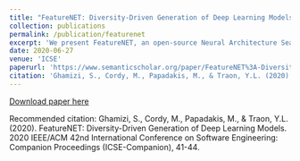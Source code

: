 ```yaml
---
title: "FeatureNET: Diversity-Driven Generation of Deep Learning Models"
collection: publications
permalink: /publication/featurenet
excerpt: 'We present FeatureNET, an open-source Neural Architecture Search (NAS) tool 1 that generates diverse sets of Deep Learning (DL) models. FeatureNET relies on a meta-model of deep neural networks, consisting of generic configurable entities. Then, it uses tools developed in the context of software product lines to generate diverse (maximize the differences between the generated) DL models. The models are translated to Keras and can be integrated into typical machine learning pipelines. FeatureNET allows researchers to generate seamlessly a large variety of models. Thereby, it helps choosing appropriate DL models and performing experiments with diverse models (mitigating potential threats to validity). As a NAS method, FeatureNET successfully generates models performing equally well with handcrafted models.'
date: 2020-06-27
venue: 'ICSE'
paperurl: 'https://www.semanticscholar.org/paper/FeatureNET%3A-Diversity-Driven-Generation-of-Deep-Ghamizi-Cordy/9bcf271c2d2e26ce16087d1bbee323f16352ffff'
citation: 'Ghamizi, S., Cordy, M., Papadakis, M., & Traon, Y.L. (2020). FeatureNET: Diversity-Driven Generation of Deep Learning Models. 2020 IEEE/ACM 42nd International Conference on Software Engineering: Companion Proceedings (ICSE-Companion), 41-44.'
---
```

[Download paper here](https://www.semanticscholar.org/paper/FeatureNET%3A-Diversity-Driven-Generation-of-Deep-Ghamizi-Cordy/9bcf271c2d2e26ce16087d1bbee323f16352ffff)


Recommended citation: Ghamizi, S., Cordy, M., Papadakis, M., & Traon, Y.L. (2020). FeatureNET: Diversity-Driven Generation of Deep Learning Models. 2020 IEEE/ACM 42nd International Conference on Software Engineering: Companion Proceedings (ICSE-Companion), 41-44.

